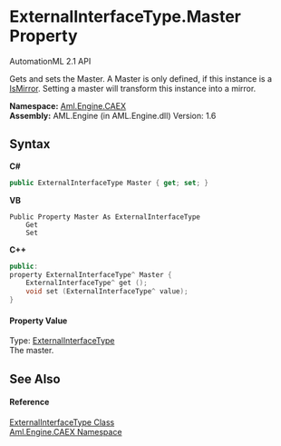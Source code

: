 # ExternalInterfaceType.Master Property 
AutomationML 2.1 API 

Gets and sets the Master. A Master is only defined, if this instance is a <a href="P_Aml_Engine_CAEX_ExternalInterfaceType_IsMirror">IsMirror</a>. Setting a master will transform this instance into a mirror.

**Namespace:**&nbsp;<a href="N_Aml_Engine_CAEX">Aml.Engine.CAEX</a><br />**Assembly:**&nbsp;AML.Engine (in AML.Engine.dll) Version: 1.6

## Syntax

**C#**<br />
``` C#
public ExternalInterfaceType Master { get; set; }
```

**VB**<br />
``` VB
Public Property Master As ExternalInterfaceType
	Get
	Set
```

**C++**<br />
``` C++
public:
property ExternalInterfaceType^ Master {
	ExternalInterfaceType^ get ();
	void set (ExternalInterfaceType^ value);
}
```


#### Property Value
Type: <a href="T_Aml_Engine_CAEX_ExternalInterfaceType">ExternalInterfaceType</a><br />The master.

## See Also


#### Reference
<a href="T_Aml_Engine_CAEX_ExternalInterfaceType">ExternalInterfaceType Class</a><br /><a href="N_Aml_Engine_CAEX">Aml.Engine.CAEX Namespace</a><br />